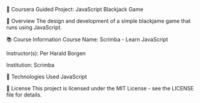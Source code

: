 📘 Coursera Guided Project: JavaScript Blackjack Game

🧠 Overview
The design and development of a simple blackjame game that runs using JavaScript.

📚 Course Information
Course Name: Scrimba - Learn JavaScript

Instructor(s): Per Harald Borgen

Institution: Scrimba

🔧 Technologies Used
JavaScript

📝 License
This project is licensed under the MIT License - see the LICENSE file for details.
